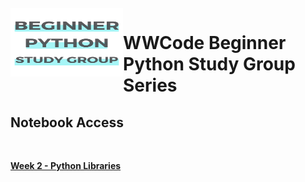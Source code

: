 
<br>
<img align="left" width="180" height="110" src="images/Beginner_Python_Study_Group_GitHub.png">
<p vertical-align="top"><h1> WWCode Beginner Python Study Group Series</h1>
</p>


<h2>Notebook Access</h2>
<br>

[**Week 2 - Python Libraries**](https://colab.research.google.com/github/nuageklow/WWCodePython_BeginnerSeries/blob/master/WWCode_BeginnerPythonStudyGroup_week2.ipynb)
